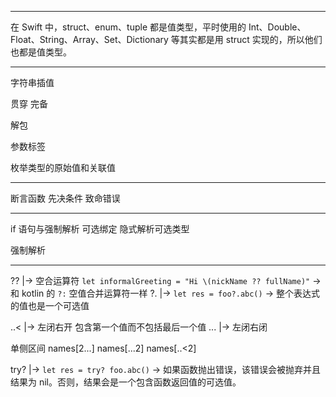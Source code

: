 

---

在 Swift 中，struct、enum、tuple 都是值类型，平时使用的 Int、Double、Float、String、Array、Set、Dictionary 等其实都是用 struct 实现的，所以他们也都是值类型。


---

字符串插值

贯穿
完备

解包

参数标签

枚举类型的原始值和关联值

---

断言函数
先决条件
致命错误

---

if 语句与强制解析
可选绑定
隐式解析可选类型

强制解析

---


??  |-> 空合运算符 `let informalGreeting = "Hi \(nickName ?? fullName)"` -> 和 kotlin 的 `?:` 空值合并运算符一样
?.  |-> `let res = foo?.abc()` -> 整个表达式的值也是一个可选值

..< |-> 左闭右开 包含第一个值而不包括最后一个值
... |-> 左闭右闭

单侧区间 names[2...] names[...2] names[..<2]

try? |-> `let res = try? foo.abc()` -> 如果函数抛出错误，该错误会被抛弃并且结果为 nil。否则，结果会是一个包含函数返回值的可选值。

